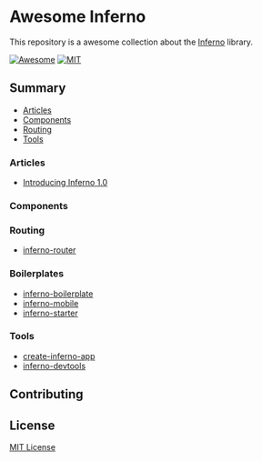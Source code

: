 # Awesome Inferno

This repository is a awesome collection about the [Inferno](https://infernojs.org/) library.

[![Awesome](https://cdn.rawgit.com/sindresorhus/awesome/d7305f38d29fed78fa85652e3a63e154dd8e8829/media/badge.svg)](https://github.com/sindresorhus/awesome)
[![MIT](https://img.shields.io/badge/license-MIT-blue.svg)](https://github.com/HeitorG/awesome-biohacking/blob/master/LICENSE.md)
 
## Summary
- [Articles](#articles)
- [Components](#components)
- [Routing](#routing)
- [Tools](#tools)

### Articles
- [Introducing Inferno 1.0](https://medium.com/inferno-js/introducing-inferno-1-0-f3da5c4e773b#.7eopg73y8)

### Components

### Routing
- [inferno-router](https://github.com/infernojs/inferno/tree/master/packages/inferno-router)

### Boilerplates
- [inferno-boilerplate](https://github.com/infernojs/inferno-boilerplate)
- [inferno-mobile](https://github.com/Rudy-Zidan/inferno-mobile)
- [inferno-starter](https://github.com/nightwolfz/inferno-starter)

### Tools
- [create-inferno-app](https://github.com/infernojs/create-inferno-app)
- [inferno-devtools](https://github.com/infernojs/inferno/tree/master/packages/inferno-devtools)

## Contributing

## License
[MIT License](https://github.com/guuibayer/awesome-inferno/blob/master/LICENSE.md)
